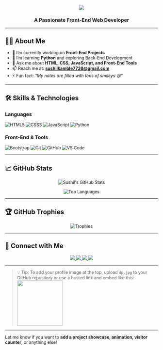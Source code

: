 <!-- Profile Banner -->
<h1 align="center">
  <img src="https://readme-typing-svg.herokuapp.com/?font=Righteous&size=35&center=true&vCenter=true&width=500&height=70&duration=4000&lines=Hi+👋+I'm+Sushil+Kamble!;" />
</h1>

<h3 align="center">A Passionate Front-End Web Developer</h3>

---

## 👨‍💻 About Me

- 🔭 I’m currently working on **Front-End Projects**
- 🌱 I’m learning **Python** and exploring Back-End Development
- 💬 Ask me about **HTML, CSS, JavaScript, and Front-End Tools**
- 📫 Reach me at: **sushilkamble7738@gmail.com**
- ⚡ Fun fact: _"My notes are filled with tons of smileys 😄"_

---

## 🛠️ Skills & Technologies

### Languages
![HTML5](https://img.shields.io/badge/HTML5-e34c26?style=for-the-badge&logo=html5&logoColor=white)
![CSS3](https://img.shields.io/badge/CSS3-264de4?style=for-the-badge&logo=css3&logoColor=white)
![JavaScript](https://img.shields.io/badge/JavaScript-F7DF1E?style=for-the-badge&logo=javascript&logoColor=black)
![Python](https://img.shields.io/badge/Python-3670A0?style=for-the-badge&logo=python&logoColor=white)

### Front-End & Tools
![Bootstrap](https://img.shields.io/badge/Bootstrap-563d7c?style=for-the-badge&logo=bootstrap&logoColor=white)
![Git](https://img.shields.io/badge/Git-F1502F?style=for-the-badge&logo=git&logoColor=white)
![GitHub](https://img.shields.io/badge/GitHub-100000?style=for-the-badge&logo=github&logoColor=white)
![VS Code](https://img.shields.io/badge/VS%20Code-007ACC?style=for-the-badge&logo=visual%20studio%20code&logoColor=white)

---

## 📈 GitHub Stats

<p align="center">
  <img src="https://github-readme-stats.vercel.app/api?username=Sushilk7738&show_icons=true&theme=radical&hide_border=true" alt="Sushil's GitHub Stats" />
</p>

<p align="center">
  <img src="https://github-readme-stats.vercel.app/api/top-langs/?username=Sushilk7738&layout=compact&theme=radical&hide_border=true" alt="Top Languages" />
</p>

---

## 🏆 GitHub Trophies

<p align="center">
  <img src="https://github-profile-trophy.vercel.app/?username=Sushilk7738&theme=radical&no-frame=true&row=1&margin-w=10" alt="Trophies" />
</p>

---

## 🤝 Connect with Me

<p align="center">
  <a href="https://www.linkedin.com/in/sushil-kamble-137585233" target="_blank">
    <img src="https://img.shields.io/badge/LinkedIn-%230077B5.svg?style=for-the-badge&logo=linkedin&logoColor=white" />
  </a>
  <a href="https://www.instagram.com/_sushil_kamble_/" target="_blank">
    <img src="https://img.shields.io/badge/Instagram-%23E4405F.svg?style=for-the-badge&logo=instagram&logoColor=white" />
  </a>
  <a href="https://wa.me/9324685036" target="_blank">
    <img src="https://img.shields.io/badge/WhatsApp-%2325D366.svg?style=for-the-badge&logo=whatsapp&logoColor=white" />
  </a>
  <a href="mailto:sushilkamble7738@gmail.com" target="_blank">
    <img src="https://img.shields.io/badge/Email-D14836?style=for-the-badge&logo=gmail&logoColor=white" />
  </a>
</p>

---

> 💡 Tip: To add your profile image at the top, upload `dp.jpg` to your GitHub repository or use a hosted link and embed like this:  
> <img src="https://your-image-host.com/dp.jpg" width="150" height="150" align="center"/>

---

Let me know if you want to **add a project showcase, animation, visitor counter**, or anything else!
